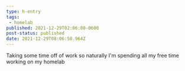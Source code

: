 ```yaml
---
type: h-entry
tags:
 - homelab
published: 2021-12-29T02:06:00-0600
post-status: published
date: 2021-12-29T08:06:58.964Z
---
```


Taking some time off of work so naturally I'm spending all my free time working on my homelab
